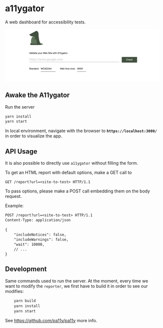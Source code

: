 # a11ygator

A web dashboard for accessibility tests.

![homepage screenshot](a11ygator.png?raw=true "Title")

## Awake the A11ygator

Run the server

```.sh
yarn install
yarn start
```

In local environment, navigate with the browser to **`https://localhost:3000/`** in order to visualize the app.

## API Usage

It is also possible to directly use `a11ygator` without filling the form.

To get an HTML report with default options, make a GET call to

```http
GET /report?url=<site-to-test> HTTP/1.1
```

To pass options, please make a POST call embedding them on the body request.

Example:

```http
POST /report?url=<site-to-test> HTTP/1.1
Content-Type: application/json

{
    "includeNotices": false,
    "includeWarnings": false,
    "wait": 10000,
    // ...
}
```

## Development

Same commands used to run the server.
At the moment, every time we want to modify the `reporter`, we first have to build it in order to see our modifies:

```.sh
    yarn build
    yarn install
    yarn start
```

See https://github.com/pa11y/pa11y more info.

